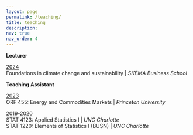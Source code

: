 ```yaml
---
layout: page
permalink: /teaching/
title: teaching
description: 
nav: true
nav_order: 4
---
```


**Lecturer**

<a href='#'>2024</a>\
Foundations in climate change and sustainability | *SKEMA Business School*

**Teaching Assistant**

<a href='#'>2023</a>\
ORF 455: Energy and Commodities Markets | *Princeton University*

<a href='#'>2019-2020</a>\
STAT 4123: Applied Statistics I | *UNC Charlotte*\
STAT 1220: Elements of Statistics I (BUSN) | *UNC Charlotte*
